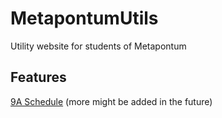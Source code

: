 # MetapontumUtils
 Utility website for students of Metapontum

## Features
 [9A Schedule](schedule) (more might be added in the future)
